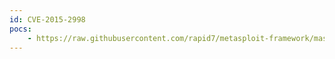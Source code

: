 ```yaml
---
id: CVE-2015-2998
pocs:
    - https://raw.githubusercontent.com/rapid7/metasploit-framework/master/modules/auxiliary/admin/http/sysaid_sql_creds.rb
---
```

